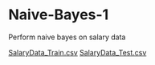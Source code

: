 # Naive-Bayes-1
Perform naive bayes on salary data

[SalaryData_Train.csv](https://github.com/rushikeshw791/Naive-Bayes-1/files/9840412/SalaryData_Train.csv)
[SalaryData_Test.csv](https://github.com/rushikeshw791/Naive-Bayes-1/files/9840414/SalaryData_Test.csv)

